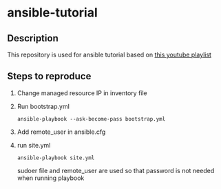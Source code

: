 # ansible-tutorial

## Description

This repository is used for ansible tutorial based on [this youtube playlist](https://www.youtube.com/playlist?list=PLT98CRl2KxKEUHie1m24-wkyHpEsa4Y70)

## Steps to reproduce

1. Change managed resource IP in inventory file
2. Run bootstrap.yml

   ```
   ansible-playbook --ask-become-pass bootstrap.yml
   ```

3. Add remote_user in ansible.cfg
4. run site.yml
   ```
   ansible-playbook site.yml
   ```
   sudoer file and remote_user are used so that password is not needed when running playbook
